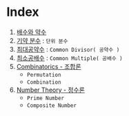 # Index
1. [배수와 약수](1_Multiple_Divisor.md)
2. [기약 분수](2_IrreducibleFraction.md) : `단위 분수`
3. [최대공약수](3_GCD.md) : `Common Divisor( 공약수 )`
4. [최소공배수](4_LCM.md) : `Common Multiple( 공배수 )`
5. [Combinatorics - 조합론](5_Combinatorics.md)
   - `Permutation`
   - `Combination`
6. [Number Theory - 정수론](6_Number_Theory.md)
   - `Prime Number`
   - `Composite Number`